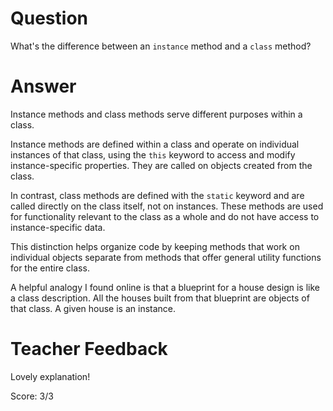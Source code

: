 # Question
What's the difference between an `instance` method and a `class` method?

# Answer
Instance methods and class methods serve different purposes within a class. 

Instance methods are defined within a class and operate on individual instances of that class, using the `this` keyword to access and modify instance-specific properties. They are called on objects created from the class. 

In contrast, class methods are defined with the `static` keyword and are called directly on the class itself, not on instances. These methods are used for functionality relevant to the class as a whole and do not have access to instance-specific data. 

This distinction helps organize code by keeping methods that work on individual objects separate from methods that offer general utility functions for the entire class.

A helpful analogy I found online is that a blueprint for a house design is like a class description. All the houses built from that blueprint are objects of that class. A given house is an instance.

# Teacher Feedback

Lovely explanation!

Score: 3/3